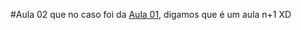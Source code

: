 #Aula 02 que no caso foi da [Aula 01](youtube.com/watch?v=UvvFaNV68Xs&t=2748s), digamos que é um aula n+1 XD